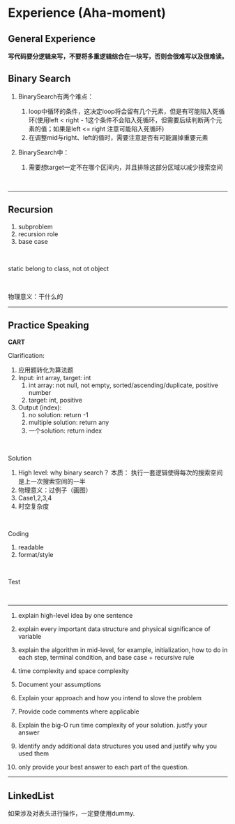 # Experience (Aha-moment)

## General Experience

**写代码要分逻辑来写，不要将多重逻辑综合在一块写，否则会很难写以及很难读。**

## Binary Search

1. BinarySearch有两个难点：
   1. loop中循环的条件，这决定loop将会留有几个元素，但是有可能陷入死循环(使用left < right - 1这个条件不会陷入死循环，但需要后续判断两个元素的值；如果是left <= right 注意可能陷入死循环)
   2. 在调整mid与right、left的值时，需要注意是否有可能漏掉重要元素

2. BinarySearch中：
   1. 需要想target一定不在哪个区间内，并且排除这部分区域以减少搜索空间

<br>

-----------------

## Recursion

1. subproblem
2. recursion role
3. base case

<br>

static belong to class, not ot object

<br>

物理意义：干什么的

---------------

## Practice Speaking

**CART**

Clarification:

1.  应用题转化为算法题
2.  Input: int array, target: int
    1.  int array: not null, not empty, sorted/ascending/duplicate, positive number
    2.  target: int, positive
3.  Output (index):
    1.  no solution: return -1
    2.  multiple solution: return any
    3.  一个solution: return index

<br>

Solution

1.  High level: why binary search？ 本质： 执行一套逻辑使得每次的搜索空间是上一次搜索空间的一半
2.  物理意义：过例子（画图）
3.  Case1,2,3,4
4.  时空复杂度 

<br>

Coding

1.  readable 
2.  format/style

<br>

Test

<br>

------------



1. explain high-level idea by one sentence
2. explain every important data structure and physical significance of variable
3. explain the algorithm in mid-level, for example, initialization, how to do in each step, terminal condition, and base case + recursive rule
4. time complexity and space complexity



1.  Document your assumptions
2.  Explain your approach and how you intend to slove the problem
3.  Provide code comments where applicable
4.  Explain the big-O run time complexity of your solution. justfy your answer
5.  Identify andy additional data structures you used and justify why you used them
6.  only provide your best answer to each part of the question.

------------

## LinkedList

如果涉及对表头进行操作，一定要使用dummy.

